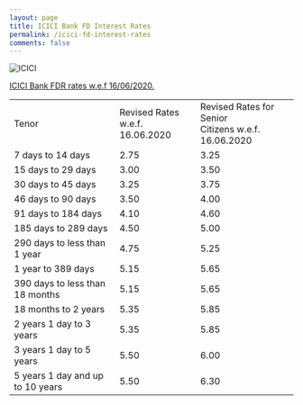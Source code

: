 ```yaml
---
layout: page
title: ICICI Bank FD Interest Rates
permalink: /icici-fd-interest-rates
comments: false
---
```


  
<img src="https://bankingatoz.com/img/icici-bank.jpg" alt="ICICI">


<u>ICICI Bank FDR rates w.e.f 16/06/2020.</u>

<div>
<table class="flat-table">
<tbody>
<tr>
<td colspan="2">Tenor</td>
<td colspan="2">Revised Rates w.e.f. <br/>16.06.2020</td>
<td colspan="2">Revised Rates for Senior <br/>Citizens w.e.f. 16.06.2020</td>
</tr>
<tr>
<td colspan="2">7 days to 14 days</td>
<td colspan="2">2.75</td>
<td colspan="2">3.25</td>
</tr>
<tr>
<td colspan="2">15 days to 29 days</td>
<td colspan="2">3.00</td>
<td colspan="2">3.50</td>
</tr>
<tr>
<td colspan="2">30 days to 45 days</td>
<td colspan="2">3.25</td>
<td colspan="2">3.75</td>
</tr>
<tr>
<td colspan="2">46 days to 90 days</td>
<td colspan="2">3.50</td>
<td colspan="2">4.00</td>
</tr>
<tr>
<td colspan="2">91 days to 184 days</td>
<td colspan="2">4.10</td>
<td colspan="2">4.60</td>
</tr>
<tr>
<td colspan="2">185 days to 289 days</td>
<td colspan="2">4.50</td>
<td colspan="2">5.00</td>
</tr>
<tr>
<td colspan="2">290 days to less than 1 year</td>
<td colspan="2">4.75</td>
<td colspan="2">5.25</td>
</tr>
<tr>
<td colspan="2">1 year to 389 days</td>
<td colspan="2">5.15</td>
<td colspan="2">5.65</td>
</tr>
<tr>
<td colspan="2">390 days to less than 18 months</td>
<td colspan="2">5.15</td>
<td colspan="2">5.65</td>
</tr>
<tr>
<td colspan="2">18 months to 2 years</td>
<td colspan="2">5.35</td>
<td colspan="2">5.85</td>
</tr>
<tr>
<td colspan="2">2 years 1 day to 3 years</td>
<td colspan="2">5.35</td>
<td colspan="2">5.85</td>
</tr>
<tr>
<td colspan="2">3 years 1 day to 5 years</td>
<td colspan="2">5.50</td>
<td colspan="2">6.00</td>
</tr>
<tr>
<td colspan="2">5 years 1 day and up to 10 years</td>
<td colspan="2">5.50</td>
<td colspan="2">6.30</td>
</tr>
</tbody>
</table>
</div>
